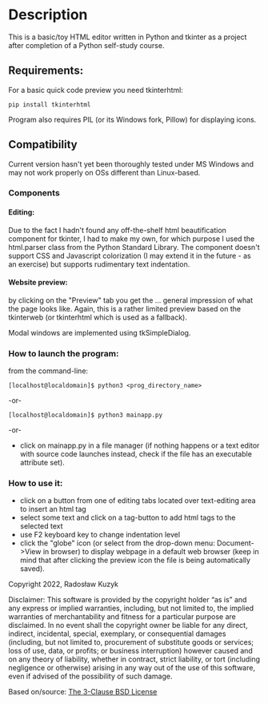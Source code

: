 # Description

This is a basic/toy HTML editor written in Python and tkinter as a project after completion of a Python self-study course.

<!--
[Screenrecord - description of subsequent steps currently in Polish](https://youtu.be/R5uqftslidw)

![screenshot](https://github.com/radoslavian/tkinter-html-editor/blob/main/screenshots/screenshot.jpg)
-->

## Requirements:
<!--For quick code preview you need either tkinterweb:

```
pip install tkinterweb
```
or tkinterhtml:-->
For a basic quick code preview you need tkinterhtml:
```
pip install tkinterhtml
```
Program also requires PIL (or its Windows fork, Pillow) for displaying icons.

## Compatibility
Current version hasn't yet been thoroughly tested under MS Windows and may not work properly on OSs different than Linux-based.

### Components
#### Editing:
Due to the fact I hadn't found any off-the-shelf html beautification component for tkinter, I had to make my own, for which purpose I used the html.parser class from the Python Standard Library. The component doesn't support CSS and Javascript colorization (I may extend it in the future - as an exercise) but supports rudimentary text indentation.

#### Website preview:
by clicking on the "Preview" tab you get the ... general impression of what the page looks like. Again, this is a rather limited preview based on the tkinterweb (or tkinterhtml which is used as a fallback).

Modal windows are implemented using tkSimpleDialog.

### How to launch the program:
from the command-line:
```
[localhost@localdomain]$ python3 <prog_directory_name>
```
 -or-
```
[localhost@localdomain]$ python3 mainapp.py
```
 -or-

- click on mainapp.py in a file manager (if nothing happens or a text editor with source code launches instead, check if the file has an executable attribute set).

### How to use it:
- click on a button from one of editing tabs located over text-editing area to insert an html tag
- select some text and click on a tag-button to add html tags to the selected text
- use F2 keyboard key to change indentation level
- click the "globe" icon (or select from the drop-down menu: Document->View in browser) to display webpage in a default web browser (keep in mind that after clicking the preview icon the file is being automatically saved).

Copyright 2022, Radosław Kuzyk

Disclaimer:
This software is provided by the copyright holder “as is” and any express or implied warranties, including, but not limited to, the implied warranties of merchantability and fitness for a particular purpose are disclaimed. In no event shall the copyright owner be liable for any direct, indirect, incidental, special, exemplary, or consequential damages (including, but not limited to, procurement of substitute goods or services; loss of use, data, or profits; or business interruption) however caused and on any theory of liability, whether in contract, strict liability, or tort (including negligence or otherwise) arising in any way out of the use of this software, even if advised of the possibility of such damage.

Based on/source: [The 3-Clause BSD License](https://opensource.org/licenses/BSD-3-Clause)
